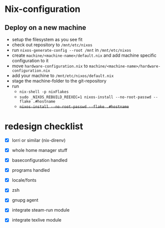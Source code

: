 # Nix-configuration

## Deploy on a new machine
* setup the filesystem as you see fit
* check out repository to `/mnt/etc/nixos`
* run `nixos-generate-config --root /mnt` in `/mnt/etc/nixos`
* create `machine/<machine-name>/default.nix` and add machine specific configuration to it
* move `hardware-configuration.nix` to `machine/<machine-name>/hardware-configuration.nix`
* add your machine to `/mnt/etc/nixos/default.nix`
* stage the machine-folder to the git-repository
* run
  * `nix-shell -p nixFlakes`
  * `sudo _NIXOS_REBUILD_REEXEC=1 nixos-install --no-root-passwd --flake .#hostname`
  * ~~`nixos-install --no-root-passwd --flake .#hostname`~~


# redesign checklist
- [x] lorri or similar (nix-direnv)
- [x] whole home manager stuff
- [x] baseconfiguration handled
- [x] programs handled
- [X] locale/fonts
- [X] zsh
- [x] gnupg agent
- [x] integrate steam-run module
- [x] integrate texlive module

